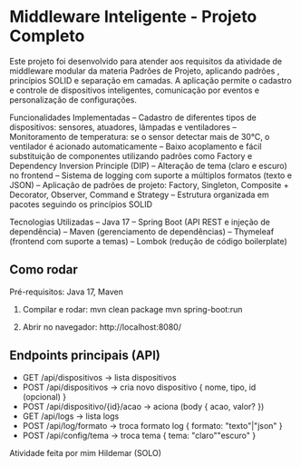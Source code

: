 # Middleware Inteligente - Projeto Completo

Este projeto foi desenvolvido para atender aos requisitos da atividade de middleware modular da materia Padrões de Projeto, aplicando padrões , princípios SOLID e separação em camadas. A aplicação permite o cadastro e controle de dispositivos inteligentes, comunicação por eventos e personalização de configurações.

Funcionalidades Implementadas 
– Cadastro de diferentes tipos de dispositivos: sensores, atuadores, lâmpadas e ventiladores 
– Monitoramento de temperatura: se o sensor detectar mais de 30°C, o ventilador é acionado automaticamente 
– Baixo acoplamento e fácil substituição de componentes utilizando padrões como Factory e Dependency Inversion Principle (DIP) 
– Alteração de tema (claro e escuro) no frontend – Sistema de logging com suporte a múltiplos formatos (texto e JSON) 
– Aplicação de padrões de projeto: Factory, Singleton, Composite + Decorator, Observer, Command e Strategy 
– Estrutura organizada em pacotes seguindo os princípios SOLID

Tecnologias Utilizadas 
– Java 17 
– Spring Boot (API REST e injeção de dependência) – Maven (gerenciamento de dependências) 
– Thymeleaf (frontend com suporte a temas) 
– Lombok (redução de código boilerplate)

## Como rodar
Pré-requisitos: Java 17, Maven

1. Compilar e rodar:
    mvn clean package
    mvn spring-boot:run

2. Abrir no navegador:
    http://localhost:8080/

## Endpoints principais (API)
- GET  /api/dispositivos           -> lista dispositivos
- POST /api/dispositivos           -> cria novo dispositivo { nome, tipo, id (opcional) }
- POST /api/dispositivo/{id}/acao  -> aciona (body { acao, valor? })
- GET  /api/logs                   -> lista logs
- POST /api/log/formato            -> troca formato log { formato: "texto"|"json" }
- POST /api/config/tema            -> troca tema { tema: "claro""escuro" }

Atividade feita por mim Hildemar (SOLO)
